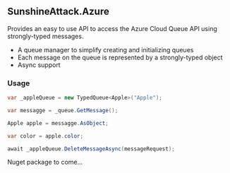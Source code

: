 SunshineAttack.Azure
----------------------------

Provides an easy to use API to access the Azure Cloud Queue API using strongly-typed messages.

* A queue manager to simplify creating and initializing queues
* Each message on the queue is represented by a strongly-typed object
* Async support


### Usage
```csharp
var _appleQueue = new TypedQueue<Apple>("Apple");

var messagge = _queue.GetMessage();

Apple apple = messagge.AsObject;

var color = apple.color;

await _appleQueue.DeleteMessageAsync(messageRequest);
```


Nuget package to come...

	


